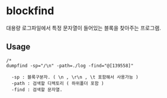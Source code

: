 blockfind
=========

대용량 로그파일에서 특정 문자열이 들어있는 블록을 찾아주는 프로그램.

Usage 
-----
```
/*
dumpfind -sp="/\n" -path=./log -find="@[139558]"

  -sp : 블록구분자. ( \n , \r\n , \t 포함해서 사용가능 )
  -path : 검색할 디렉토리 ( 하위폴더 포함 )
  -find : 검색할 문자열.
```


